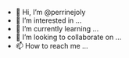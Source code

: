 - 👋 Hi, I’m @perrinejoly
- 👀 I’m interested in ...
- 🌱 I’m currently learning ...
- 💞️ I’m looking to collaborate on ...
- 📫 How to reach me ...

<!---
perrinejoly/perrinejoly is a ✨ special ✨ repository because its `README.md` (this file) appears on your GitHub profile.
You can click the Preview link to take a look at your changes.
--->
